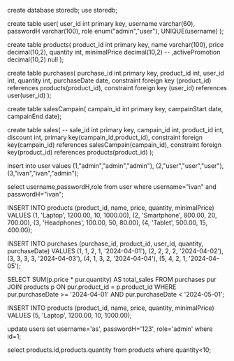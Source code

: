 create database storedb;
use storedb;


create table user(
user_id int primary key,
username varchar(60),
passwordH varchar(100),
role enum("admin","user"),
UNIQUE(username)
);

create table products(
product_id int primary key,
name varchar(100),
price decimal(10,2),
quantity int,
minimalPrice decimal(10,2)
-- ,activePromotion decimal(10,2) null
);

create table purchases(
purchase_id int primary key,
product_id int,
user_id int,
quantity int,
purchaseDate date,
constraint foreign key (product_id) references products(product_id),
constraint foreign key (user_id) references user(user_id)
);

create table salesCampain(
campain_id int primary key,
campainStart date,
campainEnd date);

create table sales(
-- sale_id int primary key,
campain_id int,
product_id int,
discount int,
primary key(campain_id,product_id),
constraint foreign key(campain_id) references salesCampain(campain_id),
constraint foreign key(product_id) references products(product_id)
);

insert into user
values
(1,"admin","admin","admin"),
(2,"user","user","user"),
(3,"ivan","ivan","admin");

select username,passwordH,role from user where username="ivan" and passwordH="ivan";

INSERT INTO products (product_id, name, price, quantity, minimalPrice)
VALUES
(1, 'Laptop', 1200.00, 10, 1000.00),
(2, 'Smartphone', 800.00, 20, 700.00),
(3, 'Headphones', 100.00, 50, 80.00),
(4, 'Tablet', 500.00, 15, 400.00);

INSERT INTO purchases (purchase_id, product_id, user_id, quantity, purchaseDate)
VALUES
(1, 1, 2, 1, '2024-04-01'),
(2, 2, 2, 2, '2024-04-02'),
(3, 3, 3, 3, '2024-04-03'),
(4, 1, 3, 2, '2024-04-04'),
(5, 4, 2, 1, '2024-04-05');

SELECT SUM(p.price * pur.quantity) AS total_sales FROM purchases pur JOIN products p ON pur.product_id = p.product_id WHERE pur.purchaseDate >= '2024-04-01' AND pur.purchaseDate < '2024-05-01';

INSERT INTO products (product_id, name, price, quantity, minimalPrice)
VALUES
(5, 'Laptop', 1200.00, 10, 1000.00);

update users
set username='as', passwordH='123', role='admin'
where id=1;

select products.id,products.quantity from products where quantity<10;
